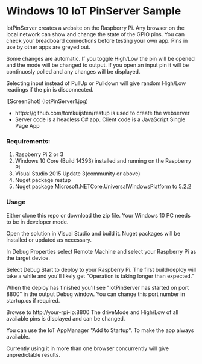 # Windows 10 IoT PinServer Sample

IotPinServer creates a website on the Raspberry Pi.   Any browser on the local network can show and change the state of the GPIO pins.   You can check your breadboard connections before testing your own app.   Pins in use by other apps are greyed out. 

Some changes are automatic. If you toggle High/Low the pin will be opened and the mode will be changed to output.  If you open an input pin it will be continuosly polled and any changes will be displayed.   

Selecting input instead of PullUp or Pulldown will give random High/Low readings if the pin is disconnected.

![ScreenShot] (IotPinServer1.jpg)

<ul>
    <li>https://github.com/tomkuijsten/restup is used to create the webserver</li>
    <li>Server code is a headless C# app. Client code is a JavaScript Single Page App</li>
</ul>

### Requirements:
<ol>
    <li>Raspberry Pi 2 or 3</li>
    <li>Windows 10 Core (Build 14393) installed and running on the Raspberry Pi</li>
    <li>Visual Studio 2015 Update 3(community or above)</li>
    <li>Nuget package restup</li>
    <li> Nuget package Microsoft.NETCore.UniversalWindowsPlatform to 5.2.2</li>
</ol>

### Usage
Either clone this repo or download the zip file.   Your Windows 10 PC needs to be in developer mode.

Open the solution in Visual Studio and build it.   Nuget packages will be installed or updated as necessary.

In Debug Properties select Remote Machine and select your Raspberry Pi as the target device.

Select Debug Start to deploy to your Raspberry Pi.   The first build/deploy will take a while and you'll likely get "Operation is taking longer than expected."

When the deploy has finished you'll see "IotPinServer has started on port 8800" in the output Debug window.   You can change this port number in startup.cs if required.

Browse to http://your-rpi-ip:8800  The driveMode and High/Low of all available pins is displayed and can be changed.         

You can use the IoT AppManager "Add to Startup". To make the app always available.

Currently using it in more than one browser concurrently will give unpredictable results. 
